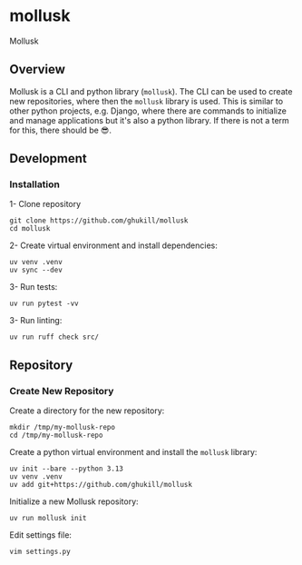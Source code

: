 # mollusk
Mollusk

## Overview

Mollusk is a CLI and python library (`mollusk`).  The CLI can be used to create new repositories, where then the `mollusk` library is used.  This is similar to other python projects, e.g. Django, where there are commands to initialize and manage applications but it's also a python library.  If there is not a term for this, there should be 😎. 

## Development

### Installation

1- Clone repository
```shell
git clone https://github.com/ghukill/mollusk
cd mollusk
```

2- Create virtual environment and install dependencies:
```shell
uv venv .venv
uv sync --dev
```

3- Run tests:
```shell
uv run pytest -vv
```

3- Run linting:
```shell
uv run ruff check src/
```

## Repository

### Create New Repository

Create a directory for the new repository:
```shell
mkdir /tmp/my-mollusk-repo
cd /tmp/my-mollusk-repo
```

Create a python virtual environment and install the `mollusk` library:
```shell
uv init --bare --python 3.13
uv venv .venv
uv add git+https://github.com/ghukill/mollusk
```

Initialize a new Mollusk repository:
```shell
uv run mollusk init
```

Edit settings file:
```shell
vim settings.py
```